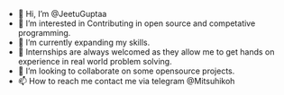 - 👋 Hi, I’m @JeetuGuptaa
- 👀 I’m interested in Contributing in open source and competative programming.
- 🌱 I’m currently expanding my skills.
- 👀 Internships are always welcomed as they allow me to get hands on experience in real world problem solving.
- 💞️ I’m looking to collaborate on some opensource projects.
- 📫 How to reach me contact me via telegram @Mitsuhikoh

<!---
JeetuGuptaa/JeetuGuptaa is a ✨ special ✨ repository because its `README.md` (this file) appears on your GitHub profile.
You can click the Preview link to take a look at your changes.
--->
